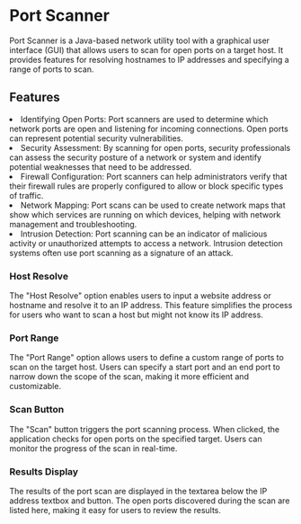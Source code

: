 # Port Scanner
Port Scanner is a Java-based network utility tool with a graphical user interface (GUI) that allows users to scan for open ports on a target host. It provides features for resolving hostnames to IP addresses and specifying a range of ports to scan.

## Features

<li>Identifying Open Ports: Port scanners are used to determine which network ports are open and listening for incoming connections. Open ports can represent potential security vulnerabilities.

<li>Security Assessment: By scanning for open ports, security professionals can assess the security posture of a network or system and identify potential weaknesses that need to be addressed.

<li>Firewall Configuration: Port scanners can help administrators verify that their firewall rules are properly configured to allow or block specific types of traffic.

<li>Network Mapping: Port scans can be used to create network maps that show which services are running on which devices, helping with network management and troubleshooting.

<li>Intrusion Detection: Port scanning can be an indicator of malicious activity or unauthorized attempts to access a network. Intrusion detection systems often use port scanning as a signature of an attack.


### Host Resolve

The "Host Resolve" option enables users to input a website address or hostname and resolve it to an IP address. This feature simplifies the process for users who want to scan a host but might not know its IP address.

### Port Range

The "Port Range" option allows users to define a custom range of ports to scan on the target host. Users can specify a start port and an end port to narrow down the scope of the scan, making it more efficient and customizable.

### Scan Button

The "Scan" button triggers the port scanning process. When clicked, the application checks for open ports on the specified target. Users can monitor the progress of the scan in real-time.

### Results Display

The results of the port scan are displayed in the textarea below the IP address textbox and button. The open ports discovered during the scan are listed here, making it easy for users to review the results.